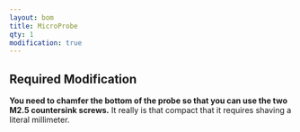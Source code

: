 ```yaml
---
layout: bom
title: MicroProbe
qty: 1
modification: true
---
```


## Required Modification

**You need to chamfer the bottom of the probe so that you can use the two M2.5 countersink screws.** It really is that
compact that it requires shaving a literal millimeter.